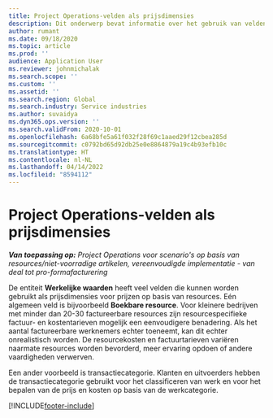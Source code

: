 ```yaml
---
title: Project Operations-velden als prijsdimensies
description: Dit onderwerp bevat informatie over het gebruik van velden als prijsdimensies in Dynamics 365 Project Operations.
author: rumant
ms.date: 09/18/2020
ms.topic: article
ms.prod: ''
audience: Application User
ms.reviewer: johnmichalak
ms.search.scope: ''
ms.custom: ''
ms.assetid: ''
ms.search.region: Global
ms.search.industry: Service industries
ms.author: suvaidya
ms.dyn365.ops.version: ''
ms.search.validFrom: 2020-10-01
ms.openlocfilehash: 6a68bfe5a61f032f28f69c1aaed29f12cbea285d
ms.sourcegitcommit: c0792bd65d92db25e0e8864879a19c4b93efb10c
ms.translationtype: HT
ms.contentlocale: nl-NL
ms.lasthandoff: 04/14/2022
ms.locfileid: "8594112"
---
```

# <a name="project-operations-fields-as-pricing-dimensions"></a>Project Operations-velden als prijsdimensies

_**Van toepassing op:** Project Operations voor scenario's op basis van resources/niet-voorradige artikelen, vereenvoudigde implementatie - van deal tot pro-formafacturering_

De entiteit **Werkelijke waarden** heeft veel velden die kunnen worden gebruikt als prijsdimensies voor prijzen op basis van resources. Eén algemeen veld is bijvoorbeeld **Boekbare resource**. Voor kleinere bedrijven met minder dan 20-30 factureerbare resources zijn resourcespecifieke factuur- en kostentarieven mogelijk een eenvoudigere benadering. Als het aantal factureerbare werknemers echter toeneemt, kan dit echter onrealistisch worden. De resourcekosten en factuurtarieven variëren naarmate resources worden bevorderd, meer ervaring opdoen of andere vaardigheden verwerven. 

Een ander voorbeeld is transactiecategorie. Klanten en uitvoerders hebben de transactiecategorie gebruikt voor het classificeren van werk en voor het bepalen van de prijs en kosten op basis van de werkcategorie.


[!INCLUDE[footer-include](../includes/footer-banner.md)]